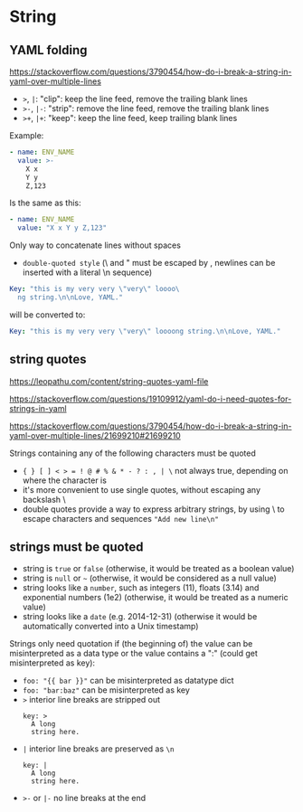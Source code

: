 # String

## YAML folding
https://stackoverflow.com/questions/3790454/how-do-i-break-a-string-in-yaml-over-multiple-lines
- `>`, `|`: "clip": keep the line feed, remove the trailing blank lines
- `>-`, `|-`: "strip": remove the line feed, remove the trailing blank lines
- `>+`, `|+`: "keep": keep the line feed, keep trailing blank lines

Example:
```yml
- name: ENV_NAME
  value: >-
    X x
    Y y
    Z,123
```
Is the same as this:
```yml
- name: ENV_NAME
  value: "X x Y y Z,123"
```

Only way to concatenate lines without spaces
- `double-quoted style` (\ and " must be escaped by \, newlines can be inserted with a literal \n sequence)
```yml
Key: "this is my very very \"very\" loooo\
  ng string.\n\nLove, YAML."
```
will be converted to:
```yml
Key: "this is my very very \"very\" loooong string.\n\nLove, YAML."
```

## string quotes
https://leopathu.com/content/string-quotes-yaml-file

https://stackoverflow.com/questions/19109912/yaml-do-i-need-quotes-for-strings-in-yaml

https://stackoverflow.com/questions/3790454/how-do-i-break-a-string-in-yaml-over-multiple-lines/21699210#21699210

Strings containing any of the following characters must be quoted
- `{ } [ ] < > = ! @ # % & * - ? : , | \` not always true, depending on where the character is
- it's more convenient to use single quotes, without escaping any backslash \
- double quotes provide a way to express arbitrary strings, by using \ to escape characters and sequences
  `"Add new line\n"`

## strings must be quoted
- string is `true` or `false` (otherwise, it would be treated as a boolean value)
- string is `null` or `~` (otherwise, it would be considered as a null value)
- string looks like a `number`, such as integers (11), floats (3.14) and exponential numbers (1e2) (otherwise, it would be treated as a numeric value)
- string looks like a `date` (e.g. 2014-12-31) (otherwise it would be automatically converted into a Unix timestamp)

Strings only need quotation if (the beginning of) the value can be misinterpreted as a data type or the value contains a ":" (could get misinterpreted as key):
- `foo: "{{ bar }}"` can be misinterpreted as datatype dict
- `foo: "bar:baz"` can be misinterpreted as key
- `>` interior line breaks are stripped out
  ```
  key: >
    A long
    string here.
  ```
- `|` interior line breaks are preserved as `\n`
  ```
  key: |
    A long
    string here.
  ```
- `>-` or `|-` no line breaks at the end
